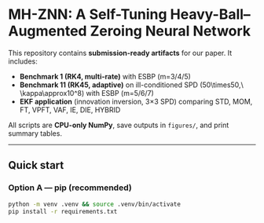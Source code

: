 # MH-ZNN: A Self-Tuning Heavy-Ball–Augmented Zeroing Neural Network

This repository contains **submission-ready artifacts** for our paper. It includes:
- **Benchmark 1 (RK4, multi-rate)** with ESBP \(m=3/4/5\)
- **Benchmark 11 (RK45, adaptive)** on ill-conditioned SPD \(50\times50,\ \kappa\approx10^8\) with ESBP \(m=5/6/7\)
- **EKF application** (innovation inversion, 3×3 SPD) comparing STD, MOM, FT, VPFT, VAF, IE, DIE, HYBRID

All scripts are **CPU-only NumPy**, save outputs in `figures/`, and print summary tables.

---

## Quick start

### Option A — pip (recommended)
```bash
python -m venv .venv && source .venv/bin/activate
pip install -r requirements.txt
